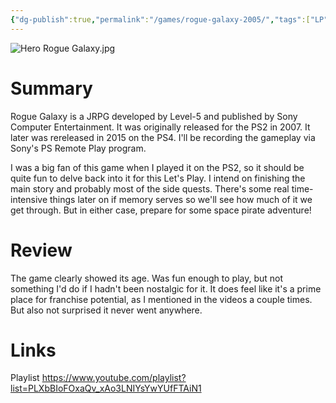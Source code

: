 ```yaml
---
{"dg-publish":true,"permalink":"/games/rogue-galaxy-2005/","tags":["LP"],"created":"2023-12-08","updated":"2024-08-05"}
---
```



![Hero Rogue Galaxy.jpg](/img/user/Attachments/Hero%20Rogue%20Galaxy.jpg)

# Summary

Rogue Galaxy is a JRPG developed by Level-5 and published by Sony Computer Entertainment. It was originally released for the PS2 in 2007. It later was rereleased in 2015 on the PS4. I'll be recording the gameplay via Sony's PS Remote Play program.

I was a big fan of this game when I played it on the PS2, so it should be quite fun to delve back into it for this Let's Play. I intend on finishing the main story and probably most of the side quests. There's some real time-intensive things later on if memory serves so we'll see how much of it we get through. But in either case, prepare for some space pirate adventure!

# Review

The game clearly showed its age. Was fun enough to play, but not something I'd do if I hadn't been nostalgic for it. It does feel like it's a prime place for franchise potential, as I mentioned in the videos a couple times. But also not surprised it never went anywhere.

# Links

Playlist https://www.youtube.com/playlist?list=PLXbBIoFOxaQv_xAo3LNIYsYwYUfFTAiN1
